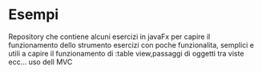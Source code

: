 # Esempi
Repository che contiene alcuni esercizi in javaFx per capire il funzionamento dello strumento
esercizi con poche funzionalita, semplici e utili a capire il funzionamento di :table view,passaggi di oggetti tra viste ecc...
uso dell MVC
